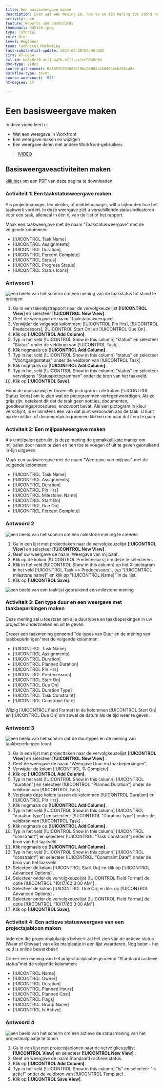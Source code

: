 ```yaml
---
title: Een basisweergave maken
description: Leer wat een mening is, hoe te om een mening tot stand te brengen, en hoe te om een mening met andere gebruikers in Workfront te delen.
activity: use
feature: Reports and Dashboards
thumbnail: 335148.jpeg
type: Tutorial
role: User
level: Beginner
team: Technical Marketing
last-substantial-update: 2023-06-20T00:00:00Z
jira: KT-8854
exl-id: ba3c0e10-dcf1-4a7b-bf11-ccfed9040e6d
doc-type: video
source-git-commit: 6afb57b983b094f9bc0c082a160453ecb394ca8e
workflow-type: tm+mt
source-wordcount: '651'
ht-degree: 1%

---
```


# Een basisweergave maken

In deze video leert u:

* Wat een weergave in Workfront
* Een weergave maken en wijzigen
* Een weergave delen met andere Workfront-gebruikers

>[!VIDEO](https://video.tv.adobe.com/v/335148/?quality=12&learn=on)

## Basisweergaveactiviteiten maken

[ klik hier ](/help/assets/create-basic-view-activities.pdf) om een PDF van deze pagina te downloaden.

### Activiteit 1: Een taakstatusweergave maken

Als projectmanager, teamleider, of middelmanager, wilt u bijhouden hoe het taakwerk vordert. In deze weergave ziet u verschillende statusindicatoren voor een taak, allemaal in één rij van de lijst of het rapport.

Maak een taakweergave met de naam &quot;Taakstatusweergave&quot; met de volgende kolommen:

* [!UICONTROL Task Name]
* [!UICONTROL Assignments]
* [!UICONTROL Duration]
* [!UICONTROL Percent Complete]
* [!UICONTROL Status]
* [!UICONTROL Progress Status]
* [!UICONTROL Status Icons]

### Antwoord 1

![ een beeld van het scherm om een mening van de taakstatus tot stand te brengen ](assets/view-exercise.png)

1. Ga in een takenlijstrapport naar de vervolgkeuzelijst **[!UICONTROL View]** en selecteer **[!UICONTROL New View]** .
1. Geef de weergave de naam &#39;Taakstatusweergave&#39;.
1. Verwijder de volgende kolommen: [!UICONTROL Pln Hrs], [!UICONTROL Predecessors], [!UICONTROL Start On] en [!UICONTROL Due On] .
1. Klik op **[!UICONTROL Add Column]**.
1. Typ in het veld [!UICONTROL Show in this column] &quot;status&quot; en selecteer &quot;Status&quot; onder de veldbron van [!UICONTROL Task] .
1. Klik nogmaals op **[!UICONTROL Add Column]** .
1. Typ in het veld [!UICONTROL Show in this column] &quot;status&quot; en selecteer &quot;Voortgangsstatus&quot; onder de veldbron van [!UICONTROL Task] .
1. Klik nogmaals op **[!UICONTROL Add Column]** .
1. Typ in het veld [!UICONTROL Show in this column] &quot;status&quot; en selecteer vervolgens &quot;Statuspictogrammen&quot; onder de bron van het taakveld.
1. Klik op **[!UICONTROL Save]**.

Houd de muisaanwijzer boven elk pictogram in de kolom [!UICONTROL Status Icons] om te zien wat de pictogrammen vertegenwoordigen. Als ze grijs zijn, betekent dit dat de taak geen notities, documenten, goedkeuringsprocedures, enzovoort bevat. Als een pictogram in kleur verschijnt, is er minstens één van dat punt verbonden aan de taak. U kunt op de notitie- of documentpictogrammen klikken om naar dat item te gaan.

### Activiteit 2: Een mijlpaalweergave maken

Als u mijlpalen gebruikt, is deze mening de gemakkelijkste manier om mijlpalen door naam te zien en hen toe te voegen of uit te geven gebruikend in-lijn uitgeven.

Maak een taakweergave met de naam &quot;Weergave van mijlpaal&quot; met de volgende kolommen:

* [!UICONTROL Task Name]
* [!UICONTROL Assignments]
* [!UICONTROL Duration]
* [!UICONTROL Pln Hrs]
* [!UICONTROL Milestone: Name]
* [!UICONTROL Start On]
* [!UICONTROL Due On]
* [!UICONTROL Percent Complete]


### Antwoord 2

![ een beeld van het scherm om een milestone mening ](assets/view-milestone-exercise-1.png) te creëren

1. Ga in een lijst met projecttaken naar de vervolgkeuzelijst **[!UICONTROL View]** en selecteer **[!UICONTROL New View]** .
1. Geef uw weergave de naam &#39;Weergave van mijlpaal&#39;.
1. Klik op de kolom [!UICONTROL Predecessors] om deze te selecteren.
1. Klik in het veld [!UICONTROL Show in this column] op het X-pictogram in het veld [!UICONTROL Task >> Predecessors] , typ &quot;[!UICONTROL milestone name]&quot; en klik op &quot;[!UICONTROL Name]&quot; in de lijst.
1. Klik op **[!UICONTROL Save]**.

![ een beeld van een taaklijst gebruikend een milestone mening ](assets/view-milestone-exercise-2.png)

### Activiteit 3: Een type duur en een weergave met taakbeperkingen maken

Deze mening zal u toestaan om alle duurtypes en taakbeperkingen in uw project te onderzoeken en uit te geven.

Creeer een taakmening genoemd &quot;de types van Duur en de mening van taakbeperkingen&quot;met de volgende kolommen:

* [!UICONTROL Task Name]
* [!UICONTROL Assignments]
* [!UICONTROL Duration]
* [!UICONTROL Planned Duration]
* [!UICONTROL Pln Hrs]
* [!UICONTROL Predecessors]
* [!UICONTROL Start On]
* [!UICONTROL Due On]
* [!UICONTROL Duration Type]
* [!UICONTROL Task Constraint]
* [!UICONTROL Constraint Date]

Wijzig [!UICONTROL Field Format] in de kolommen [!UICONTROL Start On] en [!UICONTROL Due On] om zowel de datum als de tijd weer te geven.

### Antwoord 3

![ een beeld van het scherm dat de duurtypes en de mening van taakbeperkingen toont ](assets/view-activity-3.png)

1. Ga in een lijst met projecttaken naar de vervolgkeuzelijst **[!UICONTROL View]** en selecteer **[!UICONTROL New View]** .
1. Geef de weergave de naam &quot;Weergave Duur en taakbeperkingen&quot;.
1. Verwijder de kolom [!UICONTROL % Complete] .
1. Klik op **[!UICONTROL Add Column]**.
1. Typ in het veld [!UICONTROL Show in this column] [!UICONTROL "duration"] en selecteer [!UICONTROL "Planned Duration"] onder de veldbron van [!UICONTROL Task] .
1. Verplaats deze kolom tussen de kolommen [!UICONTROL Duration] en [!UICONTROL Pln Hrs] .
1. Klik nogmaals op **[!UICONTROL Add Column]** .
1. Typ in het veld [!UICONTROL Show in this column] [!UICONTROL "duration type"] en selecteer [!UICONTROL "Duration Type"] onder de veldbron van [!UICONTROL Task] .
1. Klik nogmaals op **[!UICONTROL Add Column]** .
1. Typ in het veld [!UICONTROL Show in this column] [!UICONTROL "constraint"] en selecteer [!UICONTROL "Task Constraint"] onder de bron van het taakveld.
1. Klik nogmaals op **[!UICONTROL Add Column]** .
1. Typ in het veld [!UICONTROL Show in this column] [!UICONTROL "constraint"] en selecteer [!UICONTROL "Constraint Date"] onder de bron van het taakveld.
1. Selecteer de kolom [!UICONTROL Start On] en klik op [!UICONTROL Advanced Options] .
1. Selecteer onder de vervolgkeuzelijst [!UICONTROL Field Format] de optie [!UICONTROL "10/17/60 3:00 AM"] .
1. Selecteer de kolom [!UICONTROL Due On] en klik op [!UICONTROL Advanced Options] .
1. Selecteer onder de vervolgkeuzelijst [!UICONTROL Field Format] de optie [!UICONTROL "10/17/60 3:00 AM"] .
1. Klik op **[!UICONTROL Save]**.

### Activiteit 4: Een actieve statusweergave van een projectsjabloon maken

Iedereen die projectmalplaatjes beheert zal het zien van de actieve status (Waar of Onwaar) van elke malplaatje in een lijst waarderen. Nog beter - het veld is online bewerkbaar!

Creeer een mening van het projectmalplaatje genoemd &quot;Standaard+actieve status&quot;met de volgende kolommen:

* [!UICONTROL Name]
* [!UICONTROL Owner]
* [!UICONTROL Duration]
* [!UICONTROL Planned Hours]
* [!UICONTROL Planned Cost]
* [!UICONTROL Flags]
* [!UICONTROL Group Name]
* [!UICONTROL Is Active]


### Antwoord 4

![ een beeld van het scherm om een actieve de statusmening van het projectmalplaatje te tonen ](assets/view-activity-4.png)

1. Ga in een lijst met projectsjablonen naar de vervolgkeuzelijst **[!UICONTROL View]** en selecteer **[!UICONTROL New View]** .
1. Geef de weergave de naam Standaard+actieve status.
1. Klik op **[!UICONTROL Add Column]**.
1. Typ in het veld [!UICONTROL Show in this column] &quot;is&quot; en selecteer &quot;Is actief&quot; onder de veldbron van [!UICONTROL Template] .
1. Klik op **[!UICONTROL Save View]**.
